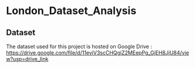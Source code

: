 # London_Dataset_Analysis


## Dataset

The dataset used for this project is hosted on Google Drive : https://drive.google.com/file/d/11eviV3scCHQgiZ2MEepPg_GjEH8JjU84/view?usp=drive_link
